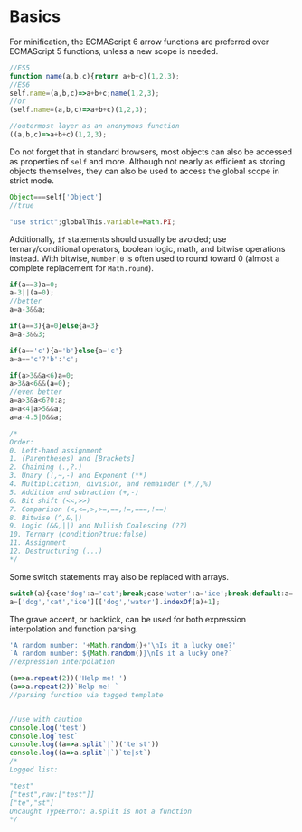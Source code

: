 # Basics
For minification, the ECMAScript 6 arrow functions are preferred over ECMAScript 5 functions, unless a new scope is needed.
```js
//ES5
function name(a,b,c){return a+b+c}(1,2,3);
//ES6
self.name=(a,b,c)=>a+b+c;name(1,2,3);
//or
(self.name=(a,b,c)=>a+b+c)(1,2,3);

//outermost layer as an anonymous function
((a,b,c)=>a+b+c)(1,2,3);
```
Do not forget that in standard browsers, most objects can also be accessed as properties of `self` and more. Although not nearly as efficient as storing objects themselves, they can also be used to access the global scope in strict mode.
```js
Object===self['Object']
//true

"use strict";globalThis.variable=Math.PI;
```
Additionally, `if` statements should usually be avoided; use ternary/conditional operators, boolean logic, math, and bitwise operations instead. With bitwise, `Number|0` is often used to round toward 0 (almost a complete replacement for `Math.round`).
```js
if(a==3)a=0;
a-3||(a=0);
//better
a=a-3&&a;

if(a==3){a=0}else{a=3}
a=a-3&&3;

if(a=='c'){a='b'}else{a='c'}
a=a=='c'?'b':'c';

if(a>3&&a<6)a=0;
a>3&a<6&&(a=0);
//even better
a=a>3&a<6?0:a;
a=a<4|a>5&&a;
a=a-4.5|0&&a;

/*
Order:
0. Left-hand assignment
1. (Parentheses) and [Brackets]
2. Chaining (.,?.)
3. Unary (!,~,-) and Exponent (**)
4. Multiplication, division, and remainder (*,/,%)
5. Addition and subraction (+,-)
6. Bit shift (<<,>>)
7. Comparison (<,<=,>,>=,==,!=,===,!==)
8. Bitwise (^,&,|)
9. Logic (&&,||) and Nullish Coalescing (??)
10. Ternary (condition?true:false)
11. Assignment
12. Destructuring (...)
*/
```
Some switch statements may also be replaced with arrays.
```js
switch(a){case'dog':a='cat';break;case'water':a='ice';break;default:a='dog'}
a=['dog','cat','ice'][['dog','water'].indexOf(a)+1];
```
The grave accent, or backtick, can be used for both expression interpolation and function parsing.
```js
'A random number: '+Math.random()+'\nIs it a lucky one?'
`A random number: ${Math.random()}\nIs it a lucky one?`
//expression interpolation

(a=>a.repeat(2))('Help me! ')
(a=>a.repeat(2))`Help me! `
//parsing function via tagged template


//use with caution
console.log('test')
console.log`test`
console.log((a=>a.split`|`)('te|st'))
console.log((a=>a.split`|`)`te|st`)
/*
Logged list:

"test"
["test",raw:["test"]]
["te","st"]
Uncaught TypeError: a.split is not a function
*/
```

